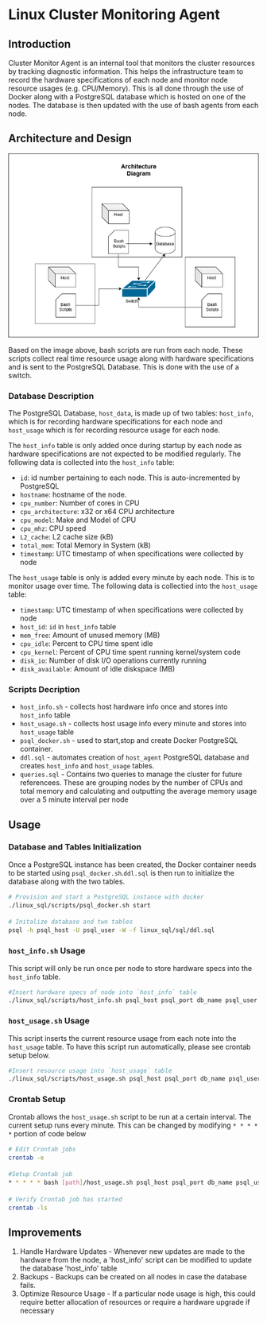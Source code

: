 # Linux Cluster Monitoring Agent

## Introduction

Cluster Monitor Agent is an internal tool that monitors the cluster resources by tracking diagnostic information. This helps the infrastructure team to record the hardware specifications of each node and monitor node resource usages (e.g. CPU/Memory). This is all done through the use of Docker along with a PostgreSQL database which is hosted on one of the nodes. The database is then updated with the use of bash agents from each node.

## Architecture and Design
![](cluster_diagram.png)

Based on the image above, bash scripts are run from each node. These scripts collect real time resource usage along with hardware specifications and is sent to the PostgreSQL Database. This is done with the use of a switch.

### Database Description

The PostgreSQL Database, `host_data`, is made up of two tables: `host_info`, which is for recording hardware specifications for each node and `host_usage` which is for recording resource usage for each node.

The `host_info` table is only added once during startup by each node as hardware specifications are not expected to be modified regularly. The following data is collected into the `host_info` table:

* `id`: id number pertaining to each node. This is auto-incremented by PostgreSQL
* `hostname`: hostname of the node.
* `cpu_number`: Number of cores in CPU
* `cpu_architecture`: x32 or x64 CPU architecture
* `cpu_model`: Make and Model of CPU
* `cpu_mhz`: CPU speed
* `L2_cache`: L2 cache size (kB)
* `total_mem`: Total Memory in System (kB)
* `timestamp`: UTC timestamp of when specifications were collected by node

The `host_usage` table is only is added every minute by each node. This is to monitor usage over time. The following data is collectied into the `host_usage` table:

* `timestamp`: UTC timestamp of when specifications were collected by node
* `host_id`: `id` in `host_info` table
* `mem_free`: Amount of unused memory (MB)
* `cpu_idle`: Percent to CPU time spent idle
* `cpu_kernel`: Percent of CPU time spent running kernel/system code
* `disk_io`: Number of disk I/O operations currently running  
* `disk_available`: Amount of idle diskspace (MB)

### Scripts Decription

* `host_info.sh` - collects host hardware info once and stores into `host_info` table
* `host_usage.sh` - collects host usage info every minute and stores into `host_usage` table
* `psql_docker.sh` - used to start,stop and create Docker PostgreSQL container.
* `ddl.sql` - automates creation of `host_agent` PostgreSQL database and creates `host_info` and `host_usage` tables.
* `queries.sql` - Contains two queries to manage the cluster for future referencees. These are grouping nodes by the number of CPUs and total memory and calculating and outputting the average memory usage over a 5 minute interval per node


## Usage
### Database and Tables Initialization
Once a PostgreSQL instance has been created, the Docker container needs to be started using `psql_docker.sh`.`ddl.sql` is then run to initialize the database along with the two tables.
```bash
# Provision and start a PostgreSQL instance with docker
./linux_sql/scripts/psql_docker.sh start

# Initalize database and two tables
psql -h psql_host -U psql_user -W -f linux_sql/sql/ddl.sql
```
### `host_info.sh` Usage
This script will only be run once per node to store hardware specs into the `host_info` table.
```bash
#Insert hardware specs of node into `host_info` table
./linux_sql/scripts/host_info.sh psql_host psql_port db_name psql_user psql_password
```
### `host_usage.sh` Usage
This script inserts the current resource usage from each note into the `host_usage` table. To have this script run automatically, please see crontab setup below.
```bash
#Insert resource usage into `host_usage` table
./linux_sql/scripts/host_usage.sh psql_host psql_port db_name psql_user psql_password
```
### Crontab Setup
Crontab allows the `host_usage.sh` script to be run at a certain interval. The current setup runs every minute. This can be changed by modifying `* * * * *` portion of code below

```bash
# Edit Crontab jobs
crontab -e

#Setup Crontab job
* * * * * bash [path]/host_usage.sh psql_host psql_port db_name psql_user psql_password > /tmp/host_usage.sh

# Verify Crontab job has started
crontab -ls
```

## Improvements


1) Handle Hardware Updates - Whenever new updates are made to the hardware from the node, a 'host_info' script can be modified to update the database 'host_info' table
3) Backups - Backups can be created on all nodes in case the database fails.
2) Optimize Resource Usage - If a particular node usage is high, this could require better allocation of resources or require a hardware upgrade if necessary
